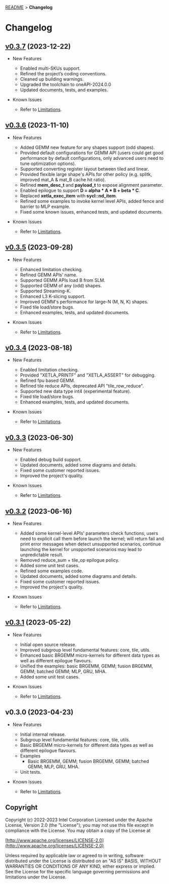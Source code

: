 [README](/README.md) > **Changelog**
# Changelog

## [v0.3.7](https://github.com/intel/xetla/releases/tag/v0.3.7) (2023-12-22)
- New Features
  * Enabled multi-SKUs support.
  * Refined the project’s coding conventions.
  * Cleaned up building warnings.
  * Upgraded the toolchain to oneAPI-2024.0.0
  * Updated documents, tests, and examples.

- Known Issues
    - Refer to [Limitations](/media/docs/limitations.md).

## [v0.3.6](https://github.com/intel/xetla/releases/tag/v0.3.6) (2023-11-10)
- New Features
  * Added GEMM new feature for any shapes support (odd shapes).
  * Provided default configurations for GEMM API (users could get good performance by default configurations, only advanced users need to tune optimization options).
  * Supported converting register layout between tiled and linear.
  * Provided flexible large shape's APIs for other policy (e.g. splitk, improved mat_A & mat_B cache hit ratio).
  * Refined **mem_desc_t** and **payload_t** to expose alignment parameter.
  * Enabled epilogue to support **D = alpha * A * B + beta * C**.
  * Replaced **xetla_exec_item** with **sycl::nd_item**.
  * Refined some examples to invoke kernel level APIs, added fence and barrier to MLP example.
  * Fixed some known issues, enhanced tests, and updated documents.

- Known Issues
    - Refer to [Limitations](/media/docs/limitations.md).

## [v0.3.5](https://github.com/intel/xetla/releases/tag/v0.3.5) (2023-09-28)
- New Features
  * Enhanced limitation checking.
  * Refined GEMM APIs’ name.
  * Supported GEMM APIs load B from SLM.
  * Supported GEMM of any (odd) shapes.
  * Supported Streaming-K.
  * Enhanced L3 K-slicing support.
  * Improved GEMM's performance for large-N (M, N, K) shapes.
  * Fixed tile load/store bugs.
  * Enhanced examples, tests, and updated documents.

- Known Issues
    - Refer to [Limitations](/media/docs/limitations.md).

## [v0.3.4](https://github.com/intel/xetla/releases/tag/v0.3.4) (2023-08-18)
- New Features
  * Enabled limitation checking.
  * Provided "XETLA_PRINTF" and "XETLA_ASSERT" for debugging.
  * Refined fpu based GEMM.
  * Refined tile reduce APIs, deprecated API "tile_row_reduce".
  * Supported new data type int4 (experimental feature).
  * Fixed tile load/store bugs.
  * Enhanced examples, tests, and updated documents.

- Known Issues
    - Refer to [Limitations](/media/docs/limitations.md).

 ## [v0.3.3](https://github.com/intel/xetla/releases/tag/v0.3.3) (2023-06-30)
- New Features
  * Enabled debug build support.
  * Updated documents, added some diagrams and details.
  * Fixed some customer reported issues.
  * Improved the project's quality.

- Known Issues
    - Refer to [Limitations](/media/docs/limitations.md).

## [v0.3.2](https://github.com/intel/xetla/releases/tag/v0.3.2) (2023-06-16)
- New Features
  * Added some kernel-level APIs' parameters check functions, users need to explicit call them before launch the kernel; will return fail and print error messages when detect unsupported scenarios, continue launching the kernel for unspported scenarios may lead to unpredictable result.
  * Removed reduce_sum + tile_op epilogue policy.
  * Added some unit test cases.
  * Refined some examples code.
  * Updated documents, added some diagrams and details.
  * Fixed some customer reported issues.
  * Improved the project's quality.

- Known Issues
    - Refer to [Limitations](/media/docs/limitations.md).

## [v0.3.1](https://github.com/intel/xetla/releases/tag/v0.3.1) (2023-05-22)
- New Features
  * Initial open source release.
  * Improved subgroup level fundamental features: core, tile, utils.
  * Enhanced basic BRGEMM micro-kernels for different data types as well as different epilogue flavours.
  * Unified the examples: basic BRGEMM, GEMM; fusion BRGEMM, GEMM; batched GEMM; MLP, GRU, MHA.
  * Added some unit test cases.

- Known Issues
    - Refer to [Limitations](/media/docs/limitations.md).

## v0.3.0 (2023-04-23)
- New Features
  * Initial internal release.
  * Subgroup level fundamental features: core, tile, utils.
  * Basic BRGEMM micro-kernels for different data types as well as different epilogue flavours.
  * Examples
    * Basic BRGEMM, GEMM; fusion BRGEMM, GEMM; batched GEMM; MLP, GRU, MHA.  
  * Unit tests.
  
- Known Issues
    - Refer to [Limitations](/media/docs/limitations.md).

## Copyright

Copyright (c) 2022-2023 Intel Corporation
Licensed under the Apache License, Version 2.0 (the "License");
you may not use this file except in compliance with the License.
You may obtain a copy of the License at

  [http://www.apache.org/licenses/LICENSE-2.0](http://www.apache.org/licenses/LICENSE-2.0)

Unless required by applicable law or agreed to in writing, software
distributed under the License is distributed on an "AS IS" BASIS,
WITHOUT WARRANTIES OR CONDITIONS OF ANY KIND, either express or implied.
See the License for the specific language governing permissions and
limitations under the License.

